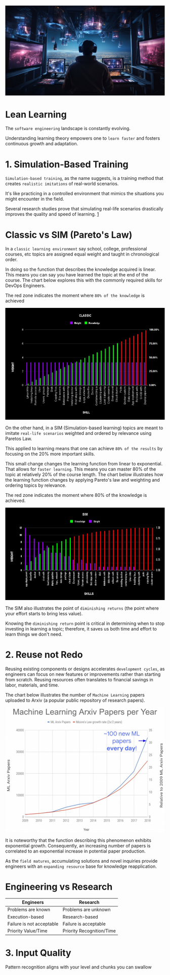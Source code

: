![banner](images/2.jpg)

# Lean Learning

The `software engineering` landscape is constantly evolving. 

Understanding learning theory empowers one to `learn faster` and fosters continuous growth and adaptation.

# 1. Simulation-Based Training

`Simulation-based training`, as the name suggests, is a training method that creates `realistic imitations` of real-world scenarios. 

It's like practicing in a controlled environment that mimics the situations you might encounter in the field. 

Several research studies prove that simulating real-life scenarios drastically improves the quality and speed of learning. [1](https://journals.lww.com/ccmjournal/abstract/2006/01000/simulation_based_training_is_superior_to.21.aspx) 

# Classic vs SIM (Pareto's Law)

In a `classic learning environment` say school, college, professional courses, etc topics are assigned equal weight and taught in chronological order. 

In doing so the function that describes the knowledge acquired is linear. This means you can say you have learned the topic at the end of the course. The chart below explores this with the commonly required skills for DevOps Engineers. 

The red zone indicates the moment where `80% of the knowledge` is achieved

![classical learning](images/CLASSIC.png)


On the other hand, in a SIM (Simulation-based learning) topics are meant to imitate `real-life scenarios` weighted and ordered by relevance using Paretos Law. 

This applied to learning means that one can achieve `80% of the results` by focusing on the 20% more important skills. 

This small change changes the learning function from linear to exponential. That allows for `faster learning`. This means you can master 80% of the topic at relatively 20% of the course length. The chart below illustrates how the learning function changes by applying Pareto's law and weighting and ordering topics by relevance. 

The red zone indicates the moment where 80% of the knowledge is achieved.

![simulation based learning](images/SIM.png)

The SIM also illustrates the point of `diminishing returns` (the point where your effort starts to bring less value). 

Knowing the `diminishing return` point is critical in determining when to stop investing in learning a topic; therefore, it saves us both time and effort to learn things we don't need.   


# 2. Reuse not Redo

Reusing existing components or designs accelerates `development cycles`, as engineers can focus on new features or improvements rather than starting from scratch. Reusing resources often translates to financial savings in labor, materials, and time. 

The chart below illustrates the number of `Machine Learning` papers uploaded to Arxiv (a popular public repository of research papers).

![machine learning papers](images/machine-learning-papers-overtime.png)

It is noteworthy that the function describing this phenomenon exhibits exponential growth. Consequently, an increasing number of papers is correlated to an exponential increase in potential paper production. 

As the `field matures`, accumulating solutions and novel inquiries provide engineers with an `expanding resource` base for knowledge reapplication.

# Engineering vs Research

| Engineers                           |  Research                             |
|-------------------------------------|---------------------------------------|
| Problems are known                  | Problems are unknown                  |
| Execution-based                     | Research-based                        |                 
| Failure is not acceptable           | Failure is acceptable                 |
| Priority Value/Time                 | Priority  Recognition/Time            |

# 3. Input Quality

Pattern recognition aligns with your level and chunks you can swallow






